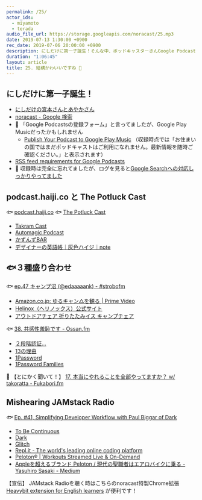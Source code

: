 ```yaml
---
permalink: /25/
actor_ids:
  - miyamoto
  - terada
audio_file_url: https://storage.googleapis.com/noracast/25.mp3
date: 2019-07-13 1:30:00 +0900
rec_date: 2019-07-06 20:00:00 +0900
description: にしだけに第一子誕生！そんな中、ポッドキャスターさんGoogle Podcastに対応させるためにRSS編集したほうがいいですよという話や、podcast.haiji.coとThe Potluck Cast、良いHelinoxのパチもんや、Ossan.fmを🐟に、共感性○○、7pay、パスワード共有、Fukabori.fmのショーノートがやばいという話や、Dark、Pelotonなどについて話しました。
duration: "1:06:45"
layout: article
title: 25. 結構かわいいですね 🥰
---
```


## にしだけに第一子誕生！

- [にしだけの宮本さんとあやかさん](https://anchor.fm/yahsan2)
- [noracast - Google 検索](https://www.google.com/search?q=noracast)
- 🙇 「Google Podcastsの登録フォーム」と言ってましたが、Google Play Musicだったかもしれません
  - [Publish Your Podcast to Google Play Music](https://play.google.com/music/podcasts/publish) （収録時点では「お住まいの国ではまだポッドキャストはご利用になれません。最新情報を随時ご確認ください。」と表示されます）
- [RSS feed requirements for Google Podcasts](https://developers.google.com/search/reference/podcast/rss-feed)
- 🙇 収録時は完全に忘れてましたが、ログを見ると[Google Searchへの対応しっかりやってました](https://github.com/noracast/noracast.jp/commit/bfda459af08aa6e6aa84ba6d293dab3003220262#diff-8f1728e886ce13878bc3a0e37f5a0543)


## podcast.haiji.co と The Potluck Cast

🐟 [podcast.haiji.co](https://podcast.haiji.co/)
🐟 [The Potluck Cast](https://anchor.fm/the-potluck-cast)

- [Takram Cast](https://cast.takram.com/)
- [Automagic Podcast](https://automagic.fm/)
- [かずんずBAR](https://jijyo.com/category/cousinsbar/)
- [デザイナーの英語帳｜灰色ハイジ｜note](https://note.mu/haiji505/m/mdb25dc32167f)

## 🐟３種盛り合わせ

🐟 [ep.47 キャンプ沼 (@edaaaaank) - #strobofm](https://strobo.fm/episode/47/)

- [Amazon.co.jp: ゆるキャン△を観る | Prime Video‎](https://www.amazon.co.jp/dp/B078TMFC3K/ref=?ref=dvm_jp_pv_sl_go_020_002_123456789012_mk_fUAaB5i6-dc_sd_&tag=pv-ps-gdni-pv-020_22)
- [Helinox（ヘリノックス）公式サイト](https://www.helinox.co.jp/type/chair)
- [アウトドアチェア 折りたたみイス キャンプチェア](https://amzn.to/2SbPuGR)

🐟 [38. 共感性羞恥です - Ossan.fm](https://ossan.fm/episode/38)

- [２段階認証…](https://youtu.be/h9PIGxJKoHE?t=58)
- [13の理由](https://www.netflix.com/jp/title/80117470)
- [1Password](https://1password.com/jp/)
- [1Password Families](https://1password.com/jp/families/)

🐠 【とにかく聞いて！】 [17. 本当にやれることを全部やってますか？ w/ takoratta - Fukabori.fm](https://fukabori.fm/episode/17)

## Mishearing JAMstack Radio

🐟 [Ep. #41, Simplifying Developer Workflow with Paul Biggar of Dark](https://www.heavybit.com/library/podcasts/jamstack-radio/ep-41-simplifying-developer-workflow-with-paul-biggar-of-dark/)

- [To Be Continuous](https://www.heavybit.com/library/podcasts/to-be-continuous/)
- [Dark](https://darklang.com/)
- [Glitch](https://glitch.com/)
- [Repl.it - The world's leading online coding platform](https://repl.it/)
- [Peloton® | Workouts Streamed Live & On-Demand](https://www.onepeloton.com/)
- [Appleを超えるブランド Peloton / 現代の聖職者はエアロバイクに乗る - Yasuhiro Sasaki - Medium](https://medium.com/@yasuhirosasaki/apple%E3%82%92%E8%B6%85%E3%81%88%E3%82%8B%E3%83%96%E3%83%A9%E3%83%B3%E3%83%89-peloton-%E7%8F%BE%E4%BB%A3%E3%81%AE%E8%81%96%E8%81%B7%E8%80%85%E3%81%AF%E3%82%A8%E3%82%A2%E3%83%AD%E3%83%90%E3%82%A4%E3%82%AF%E3%81%AB%E4%B9%97%E3%82%8B-85738cf8f11)

【宣伝】
JAMstack Radioを聴く時はこちらのnoracast特製Chrome拡張 [Heavybit extension for English learners](https://chrome.google.com/webstore/detail/heavybit-extension-for-en/ahfgdgmheoejjllbgnkegimdiajihbee?hl=ja) が便利です！
